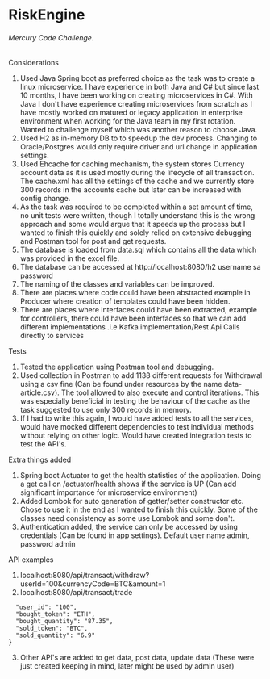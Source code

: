 # RiskEngine
###### Mercury Code Challenge.

Considerations
1) Used Java Spring boot as preferred choice as the task was to create a linux microservice. I have experience in both Java and C# but since last 10 months, I have been working on creating microservices in C#. With Java I don't have experience creating microservices from scratch as I have mostly worked on matured or legacy application in enterprise environment when working for the Java team in my first rotation. Wanted to challenge myself which was another reason to choose Java.
2) Used H2 as in-memory DB to to speedup the dev process. Changing to Oracle/Postgres would only require driver and url change in application settings.
3) Used Ehcache for caching mechanism, the system stores Currency account data as it is used mostly during the lifecycle of all transaction. The cache.xml has all the settings of the cache and we currently store 300 records in the accounts cache but later can be increased with config change.
4) As the task was required to be completed within a set amount of time, no unit tests were written, though I totally understand this is the wrong approach and some would argue that it speeds up the process but I wanted to finish this quickly and solely relied on extensive debugging and Postman tool for post and get requests.
5) The database is loaded from data.sql which contains all the data which was provided in the excel file.
6) The database can be accessed at http://localhost:8080/h2 username sa password 
7) The naming of the classes and variables can be improved.
8) There are places where code could have been abstracted example in Producer where creation of templates could have been hidden.
9) There are places where interfaces could have been extracted, example for controllers, there could have been interfaces so that we can add different implementations .i.e Kafka implementation/Rest Api Calls directly to services

Tests
1) Tested the application using Postman tool and debugging.
2) Used collection in Postman to add 1138 different requests for Withdrawal using a csv fine (Can be found under resources by the name data-article.csv). The tool allowed to also execute and control iterations. This was especially beneficial in testing the behaviour of the cache as the task suggested to use only 300 records in memory. 
3) If I had to write this again, I would have added tests to all the services, would have mocked different dependencies to test individual methods without relying on other logic. Would have created integration tests to test the API's.

Extra things added
1) Spring boot Actuator to get the health statistics of the application. Doing a get call on /actuator/health shows if the service is UP (Can add significant importance for microservice environment)
2) Added Lombok for auto generation of getter/setter constructor etc. Chose to use it in the end as I wanted to finish this quickly. Some of the classes need consistency as some use Lombok and some don't.
3) Authentication added, the service can only be accessed by using credentials (Can be found in app settings). Default user name admin, password admin

API examples
1) localhost:8080/api/transact/withdraw?userId=100&currencyCode=BTC&amount=1
2) localhost:8080/api/transact/trade
~~~~{
  "user_id": "100",
  "bought_token": "ETH",
  "bought_quantity": "87.35",
  "sold_token": "BTC",
  "sold_quantity": "6.9"
}
~~~~
3) Other API's are added to get data, post data, update data (These were just created keeping in mind, later might be used by admin user)